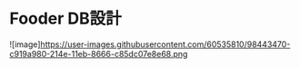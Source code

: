 # Fooder DB設計

![image]https://user-images.githubusercontent.com/60535810/98443470-c919a980-214e-11eb-8666-c85dc07e8e68.png

